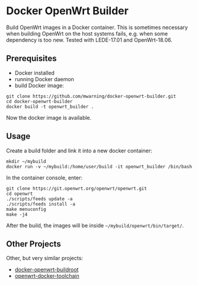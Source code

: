 # Docker OpenWrt Builder

Build OpenWrt images in a Docker container. This is sometimes necessary when building OpenWrt on the host systems fails, e.g. when some dependency is too new.
Tested with LEDE-17.01 and OpenWrt-18.06.

## Prerequisites

* Docker installed
* running Docker daemon
* build Docker image:

```
git clone https://github.com/mwarning/docker-openwrt-builder.git
cd docker-openwrt-builder
docker build -t openwrt_builder .
```

Now the docker image is available.

## Usage

Create a build folder and link it into a new docker container:
```
mkdir ~/mybuild
docker run -v ~/mybuild:/home/user/build -it openwrt_builder /bin/bash
```

In the container console, enter:
```
git clone https://git.openwrt.org/openwrt/openwrt.git
cd openwrt
./scripts/feeds update -a
./scripts/feeds install -a
make menuconfig
make -j4
```

After the build, the images will be inside `~/mybuild/openwrt/bin/target/`.

## Other Projects

Other, but very similar projects:
* [docker-openwrt-buildroot](https://github.com/noonien/docker-openwrt-buildroot)
* [openwrt-docker-toolchain](https://github.com/mchsk/openwrt-docker-toolchain)

